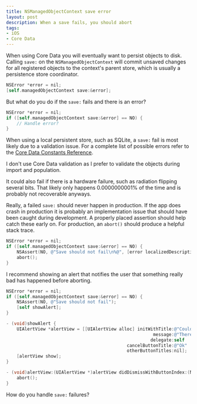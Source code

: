 ```yaml
---
title: NSManagedObjectContext save error
layout: post
description: When a save fails, you should abort
tags:
- iOS
- Core Data
---
```


When using Core Data you will eventually want to persist objects to disk. Calling `save:` on the `NSManagedObjectContext` will commit unsaved changes for all registered objects to the context's parent store, which is usually a persistence store coordinator.

```objective-c
NSError *error = nil;
[self.managedObjectContext save:&error];
```

But what do you do if the `save:` fails and there is an error?

```objective-c
NSError *error = nil;
if ([self.managedObjectContext save:&error] == NO) {
    // Handle error?
}
```

When using a local persistent store, such as SQLite, a `save:` fail is most likely due to a validation issue. For a complete list of possible errors refer to the [Core Data Constants Reference](https://developer.apple.com/library/mac/documentation/Cocoa/Reference/CoreDataFramework/Miscellaneous/CoreData_Constants/Reference/reference.html#//apple_ref/c/data/NSPersistentStoreSaveConflictsErrorKey "Core Data Constants Reference").

I don't use Core Data validation as I prefer to validate the objects during import and population.

It could also fail if there is a hardware failure, such as radiation flipping several bits. That likely only happens 0.0000000001% of the time and is probably not recoverable anyways.

Really, a failed `save:` should never happen in production. If the app does crash in production it is probably an implementation issue that should have been caught during development. A properly placed assertion should help catch these early on. For production, an `abort()` should produce a helpful stack trace.

```objective-c
NSError *error = nil;
if ([self.managedObjectContext save:&error] == NO) {
    NSAssert(NO, @"Save should not fail\n%@", [error localizedDescription]);
    abort();
}
```

I recommend showing an alert that notifies the user that something really bad has happened before aborting.

```objective-c
NSError *error = nil;
if ([self.managedObjectContext save:&error] == NO) {
    NSAssert(NO, @"Save should not fail");
    [self showAlert];
}

- (void)showAlert {
    UIAlertView *alertView = [[UIAlertView alloc] initWithTitle:@"Could Not Save Data"
                                                        message:@"There was a problem saving your data but it is not your fault. If you restart the app, you can try again. Please contact support (suppor@domain.com) to notify us of this issue."
                                                       delegate:self
                                              cancelButtonTitle:@"Ok"
                                              otherButtonTitles:nil];
    [alertView show];
}

- (void)alertView:(UIAlertView *)alertView didDismissWithButtonIndex:(NSInteger)buttonIndex {
    abort();
}

```

How do you handle `save:` failures?
